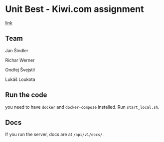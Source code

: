 # Unit Best - Kiwi.com assignment
[link](http://unit.bestprague.cz/)

## Team
Jan Šindler

Richar Werner

Ondřej Švejstil

Lukáš Loukota


## Run the code

you need to have `docker` and `docker-compose` installed. Run `start_local.sh`.

## Docs
If you run the server, docs are at `/api/v1/docs/`.